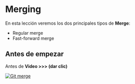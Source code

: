 # Merging

En esta lección veremos los dos principales tipos de **Merge**:

 - Regular merge
 - Fast-forward merge

## Antes de empezar
Antes de 
**Video >>> (dar clic)**

[![Git merge](http://img.youtube.com/vi/gQiWicrreJg/0.jpg)](http://www.youtube.com/watch?v=gQiWicrreJg "Git merge")


<!--stackedit_data:
eyJoaXN0b3J5IjpbNzE0MTgzOTI2LDQ3NDE0Nzk1Ml19
-->